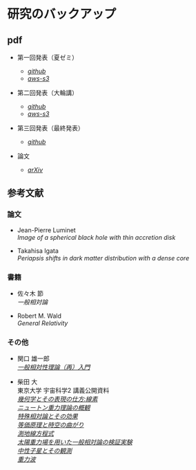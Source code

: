 # 研究のバックアップ

## pdf

* 第一回発表（夏ゼミ）  
    * [*github*](./docs/夏ゼミ.pdf)
    * [*aws-s3*](https://motoki-public.s3.ap-northeast-1.amazonaws.com/gakushuin-reserch/%E5%A4%8F%E3%82%BB%E3%82%99%E3%83%9F%E7%99%BA%E8%A1%A8.pdf)

* 第二回発表（大輪講）  
    * [*github*](./docs/大輪講.pdf)
    * [*aws-s3*](https://motoki-public.s3.ap-northeast-1.amazonaws.com/gakushuin-reserch/%E5%A4%A7%E8%BC%AA%E8%AC%9B.pdf)

* 第三回発表（最終発表）  
    * [*github*](./docs/卒業発表.pdf)

* 論文  
    * [*arXiv*](https://arxiv.org/pdf/2502.11755)

## 参考文献

### 論文  

* Jean-Pierre Luminet  
*Image of a spherical black hole with thin accretion disk*  

* Takahisa Igata  
*Periapsis shifts in dark matter distribution with a dense core*  


### 書籍  

* 佐々木 節  
*一般相対論*  

* Robert M. Wald  
*General Relativity*  

### その他  

* 関口 雄一郎  
[*一般相対性理論（再）入門*](https://www.lab.toho-u.ac.jp/sci/ph/astrophysics/staff/sekiguchi/tjoimi0000001ry0-att/lecture2024_v2.pdf)  

* 柴田 大  
東京大学 宇宙科学2 講義公開資料  
[*幾何学とその表現の仕方:線素*](https://ea.c.u-tokyo.ac.jp/astro/Members/shibata/kougi1.pdf)  
[*ニュートン重力理論の概観*](https://ea.c.u-tokyo.ac.jp/astro/Members/shibata/kougi2.pdf)  
[*特殊相対論とその効果*](https://ea.c.u-tokyo.ac.jp/astro/Members/shibata/kougi3.pdf)  
[*等価原理と時空の曲がり*](https://ea.c.u-tokyo.ac.jp/astro/Members/shibata/kougi4.pdf)  
[*測地線方程式*](https://ea.c.u-tokyo.ac.jp/astro/Members/shibata/kougi5.pdf)  
[*太陽重力場を用いた一般相対論の検証実験*](https://ea.c.u-tokyo.ac.jp/astro/Members/shibata/kougi6.pdf)  
[*中性子星とその観測*](https://ea.c.u-tokyo.ac.jp/astro/Members/shibata/kougi7.pdf)  
[*重力波*](https://ea.c.u-tokyo.ac.jp/astro/Members/shibata/kougi9.pdf)  
